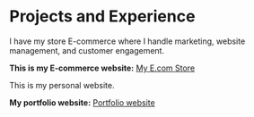 # Projects and Experience
I have my store E-commerce where I handle marketing, website management, and customer engagement.

**This is my E-commerce website:** [My E.com Store](https://3qvxps-i2.myshopify.com/)

This is my personal website.

**My portfolio website:** [Portfolio website](https://shouryapatiyal.builder-preview.com/)
